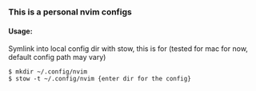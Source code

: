### This is a personal nvim configs

#### Usage:

Symlink into local config dir with stow, this is for (tested for mac for now, default config path may vary)
```
$ mkdir ~/.config/nvim
$ stow -t ~/.config/nvim {enter dir for the config}
```

